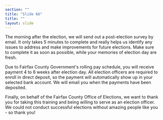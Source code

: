 ```yaml
---
section: ""
title: "Slide 66"
title: ""
layout: slide
---
```


The morning after the election, we will send out a post-election survey by email. It only takes 5 minutes to complete and really helps us identify any issues to address and make improvements for future elections. Make sure to complete it as soon as possible, while your memories of election day are fresh.

Due to Fairfax County Government's rolling pay schedule, you will receive payment 4 to 6 weeks after election day. All election officers are required to enroll in direct deposit, so the payment will automatically show up in your selected bank account. We will email you when the payments have been deposited.

Finally, on behalf of the Fairfax County Office of Elections, we want to thank you for taking this training and being willing to serve as an election officer. We could not conduct successful elections without amazing people like you - so thank you!

